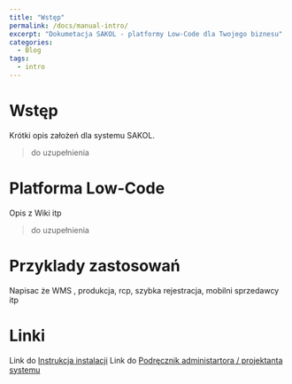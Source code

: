 ```yaml
---
title: "Wstęp"
permalink: /docs/manual-intro/
excerpt: "Dokumetacja SAKOL - platformy Low-Code dla Twojego biznesu"
categories:
  - Blog
tags:
  - intro
---
```


# Wstęp
Krótki opis założeń dla systemu SAKOL. 
> do uzupełnienia

# Platforma Low-Code
Opis z Wiki itp
> do uzupełnienia

# Przyklady zastosowań
Napisac że WMS , produkcja, rcp, szybka rejestracja, mobilni sprzedawcy itp

# Linki
Link do [Instrukcja instalacji](docs/manual-install/)
Link do [Podręcznik administartora / projektanta systemu](docs/manual-intro/)
